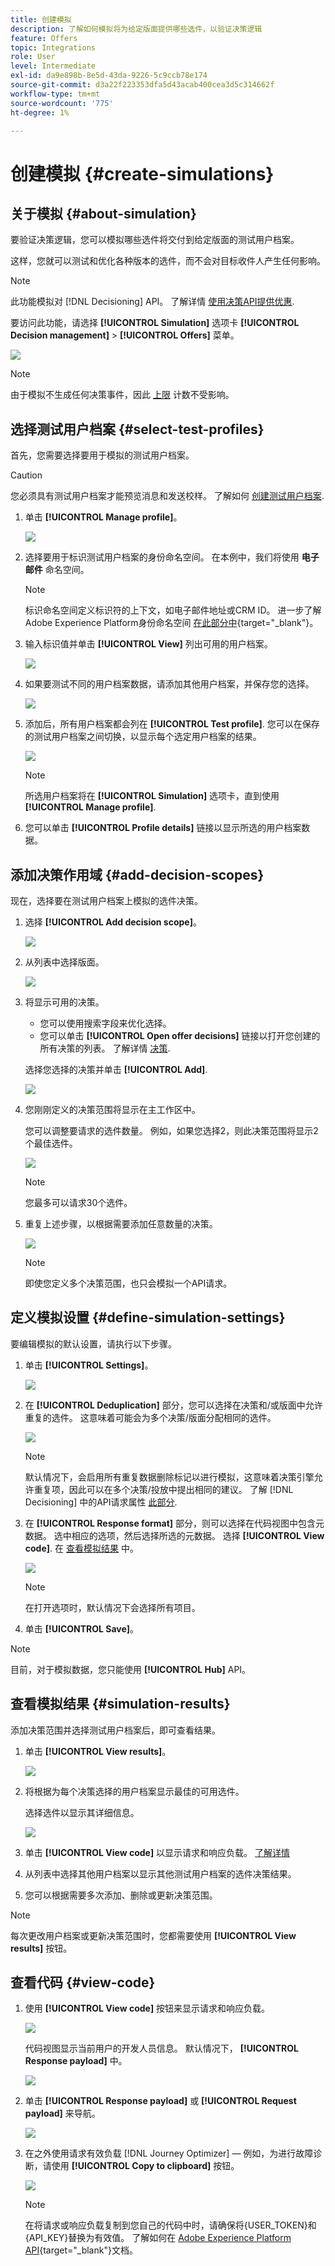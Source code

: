 ```yaml
---
title: 创建模拟
description: 了解如何模拟将为给定版面提供哪些选件，以验证决策逻辑
feature: Offers
topic: Integrations
role: User
level: Intermediate
exl-id: da9e898b-8e5d-43da-9226-5c9ccb78e174
source-git-commit: d3a22f223353dfa5d43acab400cea3d5c314662f
workflow-type: tm+mt
source-wordcount: '775'
ht-degree: 1%

---
```


# 创建模拟 {#create-simulations}

## 关于模拟 {#about-simulation}

要验证决策逻辑，您可以模拟哪些选件将交付到给定版面的测试用户档案。

<!--Simulation allows you to view the results of offer decisions as a selected profile.-->

这样，您就可以测试和优化各种版本的选件，而不会对目标收件人产生任何影响。

>[!NOTE]
>
>此功能模拟对 [!DNL Decisioning] API。 了解详情 [使用决策API提供优惠](../api-reference/offer-delivery-api/decisioning-api.md).

要访问此功能，请选择 **[!UICONTROL Simulation]** 选项卡 **[!UICONTROL Decision management]** > **[!UICONTROL Offers]** 菜单。

![](../assets/offers_simulation-tab.png)

>[!NOTE]
>
>由于模拟不生成任何决策事件，因此 [上限](../offer-library/creating-personalized-offers.md#capping) 计数不受影响。

<!--
➡️ [Discover this feature in video](#video)
-->

## 选择测试用户档案 {#select-test-profiles}

首先，您需要选择要用于模拟的测试用户档案。

>[!CAUTION]
>
>您必须具有测试用户档案才能预览消息和发送校样。 了解如何 [创建测试用户档案](../../segment/creating-test-profiles.md).

1. 单击 **[!UICONTROL Manage profile]**。

   ![](../assets/offers_simulation-manage-profile.png)

1. 选择要用于标识测试用户档案的身份命名空间。 在本例中，我们将使用 **电子邮件** 命名空间。

   >[!NOTE]
   >
   >标识命名空间定义标识符的上下文，如电子邮件地址或CRM ID。 进一步了解Adobe Experience Platform身份命名空间 [在此部分中](../../segment/get-started-identity.md){target=&quot;_blank&quot;}。

1. 输入标识值并单击 **[!UICONTROL View]** 列出可用的用户档案。

   ![](../assets/offers_simulation-add-profile.png)

1. 如果要测试不同的用户档案数据，请添加其他用户档案，并保存您的选择。

   ![](../assets/offers_simulation-save-profiles.png)

1. 添加后，所有用户档案都会列在 **[!UICONTROL Test profile]**. 您可以在保存的测试用户档案之间切换，以显示每个选定用户档案的结果。

   ![](../assets/offers_simulation-saved-profiles.png)

   >[!NOTE]
   >
   >所选用户档案将在 **[!UICONTROL Simulation]** 选项卡，直到使用 **[!UICONTROL Manage profile]**.

1. 您可以单击 **[!UICONTROL Profile details]** 链接以显示所选的用户档案数据。

<!--Learn more on [selecting test profiles](messages/preview.md#select-test-profiles)-->

## 添加决策作用域 {#add-decision-scopes}

现在，选择要在测试用户档案上模拟的选件决策。

1. 选择 **[!UICONTROL Add decision scope]**。

   ![](../assets/offers_simulation-add-decision.png)

1. 从列表中选择版面。

   ![](../assets/offers_simulation-add-decision-scope.png)

1. 将显示可用的决策。

   * 您可以使用搜索字段来优化选择。
   * 您可以单击 **[!UICONTROL Open offer decisions]** 链接以打开您创建的所有决策的列表。 了解详情 [决策](create-offer-activities.md).

   选择您选择的决策并单击 **[!UICONTROL Add]**.

   ![](../assets/offers_simulation-add-decision-scope-add.png)

1. 您刚刚定义的决策范围将显示在主工作区中。

   您可以调整要请求的选件数量。 例如，如果您选择2，则此决策范围将显示2个最佳选件。

   ![](../assets/offers_simulation-request-offer.png)

   >[!NOTE]
   >
   >您最多可以请求30个选件。

1. 重复上述步骤，以根据需要添加任意数量的决策。

   ![](../assets/offers_simulation-add-more-decisions.png)

   >[!NOTE]
   >
   >即使您定义多个决策范围，也只会模拟一个API请求。

## 定义模拟设置 {#define-simulation-settings}

要编辑模拟的默认设置，请执行以下步骤。

1. 单击 **[!UICONTROL Settings]**。

   ![](../assets/offers_simulation-settings.png)

1. 在 **[!UICONTROL Deduplication]** 部分，您可以选择在决策和/或版面中允许重复的选件。 这意味着可能会为多个决策/版面分配相同的选件。

   ![](../assets/offers_simulation-settings-deduplication.png)

   >[!NOTE]
   >
   >默认情况下，会启用所有重复数据删除标记以进行模拟，这意味着决策引擎允许重复项，因此可以在多个决策/投放中提出相同的建议。 了解 [!DNL Decisioning] 中的API请求属性 [此部分](../api-reference/offer-delivery-api/decisioning-api.md).

1. 在 **[!UICONTROL Response format]** 部分，则可以选择在代码视图中包含元数据。 选中相应的选项，然后选择所选的元数据。 选择 **[!UICONTROL View code]**. 在 [查看模拟结果](#simulation-results) 中。

   ![](../assets/offers_simulation-settings-response-format.png)

   >[!NOTE]
   >
   >在打开选项时，默认情况下会选择所有项目。

1. 单击 **[!UICONTROL Save]**。

>[!NOTE]
>
>目前，对于模拟数据，您只能使用 **[!UICONTROL Hub]** API。

<!--
In the **[!UICONTROL API for simulation]** section, select the API you want to use: **[!UICONTROL Hub]** or **[!UICONTROL Edge]**.
Hub and Edge are two different end points for simulation data.

In the **[!UICONTROL Context data]** section, you can add as many elements as needed.

    >[!NOTE]
    >
    >This section is hidden if you select Edge API in the section above. Hub allows the use of Context data, Edge does not.

Context data allows the user to add contextual data that could affect the simulation score.
For instance, let's say the customer has an offer for a discount on ice cream. In the rules for that offer, it can have logic that would rank it higher when the temperature is above 80 degrees. In simulation, the user could add context data: temperature=65 and that offer would rank lower, of they could add temperature=95 and that would rank higher.
-->

## 查看模拟结果 {#simulation-results}

添加决策范围并选择测试用户档案后，即可查看结果。

1. 单击 **[!UICONTROL View results]**。

   ![](../assets/offers_simulation-view-results.png)

1. 将根据为每个决策选择的用户档案显示最佳的可用选件。

   选择选件以显示其详细信息。

   ![](../assets/offers_simulation-offer-details.png)

1. 单击 **[!UICONTROL View code]** 以显示请求和响应负载。 [了解详情](#view-code)

1. 从列表中选择其他用户档案以显示其他测试用户档案的选件决策结果。

1. 您可以根据需要多次添加、删除或更新决策范围。

>[!NOTE]
>
>每次更改用户档案或更新决策范围时，您都需要使用 **[!UICONTROL View results]** 按钮。

## 查看代码 {#view-code}

1. 使用 **[!UICONTROL View code]** 按钮来显示请求和响应负载。

   ![](../assets/offers_simulation-view-code.png)

   代码视图显示当前用户的开发人员信息。 默认情况下， **[!UICONTROL Response payload]** 中。

   ![](../assets/offers_simulation-request-payload.png)

1. 单击 **[!UICONTROL Response payload]** 或 **[!UICONTROL Request payload]** 来导航。

   ![](../assets/offers_simulation-response-payload.png)

1. 在之外使用请求有效负载 [!DNL Journey Optimizer]  — 例如，为进行故障诊断，请使用 **[!UICONTROL Copy to clipboard]** 按钮。

   ![](../assets/offers_simulation-copy-payload.png)

   <!--You cannot copy the response payload. ACTUALLY YES YOU CAN > to confirm with PM/dev? -->

   >[!NOTE]
   >
   >在将请求或响应负载复制到您自己的代码中时，请确保将{USER_TOKEN}和{API_KEY}替换为有效值。 了解如何在 [Adobe Experience Platform API](https://experienceleague.adobe.com/docs/experience-platform/landing/platform-apis/api-authentication.html){target=&quot;_blank&quot;}文档。

